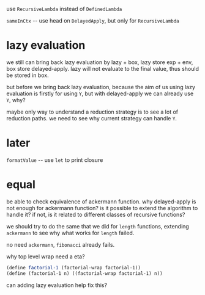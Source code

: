 use `RecursiveLambda` instead of `DefinedLambda`

`sameInCtx` -- use head on `DelayedApply`, but only for `RecursiveLambda`

# lazy evaluation

we still can bring back lazy evaluation by lazy + box,
lazy store exp + env, box store delayed-apply.
lazy will not evaluate to the final value,
thus should be stored in box.

but before we bring back lazy evaluation,
because the aim of us using lazy evaluation is firstly
for using `Y`, but with delayed-apply we can already use `Y`,
why?

maybe only way to understand a reduction strategy
is to see a lot of reduction paths.
we need to see why current strategy can handle `Y`.

# later

`formatValue` -- use `let` to print closure

# equal

be able to check equivalence of ackermann function.
why delayed-apply is not enough for ackermann function?
is it possible to extend the algorithm to handle it?
if not, is it related to different classes of recursive functions?

we should try to do the same that we did for `length` functions,
extending `ackermann` to see why what works for `length` failed.

no need `ackermann`, `fibonacci` already fails.

why top level wrap need a eta?

```scheme
(define factorial-1 (factorial-wrap factorial-1))
(define (factorial-1 n) ((factorial-wrap factorial-1) n))
```

can adding lazy evaluation help fix this?
